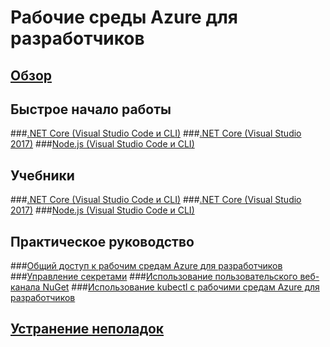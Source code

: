# Рабочие среды Azure для разработчиков
## [Обзор](azure-dev-spaces.md)

## Быстрое начало работы
###[.NET Core (Visual Studio Code и CLI)](quickstart-netcore.md)
###[.NET Core (Visual Studio 2017)](quickstart-netcore-visualstudio.md)
###[Node.js (Visual Studio Code и CLI)](quickstart-nodejs.md)

## Учебники
###[.NET Core (Visual Studio Code и CLI)](get-started-netcore.md)
###[.NET Core (Visual Studio 2017)](get-started-netcore-visualstudio.md)
###[Node.js (Visual Studio Code и CLI)](get-started-nodejs.md)

## Практическое руководство
###[Общий доступ к рабочим средам Azure для разработчиков](how-to/share-dev-spaces.md)
###[Управление секретами](how-to/manage-secrets.md)
###[Использование пользовательского веб-канала NuGet](how-to/use-custom-nuget-feed.md)
###[Использование kubectl с рабочими средам Azure для разработчиков](how-to/use-kubectl-with-azure-dev-spaces.md)

## [Устранение неполадок](troubleshooting.md)



